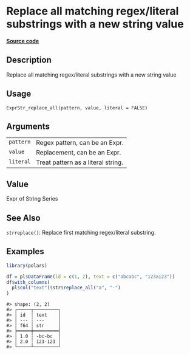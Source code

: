 

# Replace all matching regex/literal substrings with a new string value

[**Source code**](https://github.com/pola-rs/r-polars/tree/c47431ca69622f79ed7a3f1d7bfee6075ffabfee/R/expr__string.R#L784)

## Description

Replace all matching regex/literal substrings with a new string value

## Usage

<pre><code class='language-R'>ExprStr_replace_all(pattern, value, literal = FALSE)
</code></pre>

## Arguments

<table>
<tr>
<td style="white-space: nowrap; font-family: monospace; vertical-align: top">
<code id="ExprStr_replace_all_:_pattern">pattern</code>
</td>
<td>
Regex pattern, can be an Expr.
</td>
</tr>
<tr>
<td style="white-space: nowrap; font-family: monospace; vertical-align: top">
<code id="ExprStr_replace_all_:_value">value</code>
</td>
<td>
Replacement, can be an Expr.
</td>
</tr>
<tr>
<td style="white-space: nowrap; font-family: monospace; vertical-align: top">
<code id="ExprStr_replace_all_:_literal">literal</code>
</td>
<td>
Treat pattern as a literal string.
</td>
</tr>
</table>

## Value

Expr of String Series

## See Also

<code style="white-space: pre;">$str$replace()</code>: Replace first
matching regex/literal substring.

## Examples

``` r
library(polars)

df = pl$DataFrame(id = c(1, 2), text = c("abcabc", "123a123"))
df$with_columns(
  pl$col("text")$str$replace_all("a", "-")
)
```

    #> shape: (2, 2)
    #> ┌─────┬─────────┐
    #> │ id  ┆ text    │
    #> │ --- ┆ ---     │
    #> │ f64 ┆ str     │
    #> ╞═════╪═════════╡
    #> │ 1.0 ┆ -bc-bc  │
    #> │ 2.0 ┆ 123-123 │
    #> └─────┴─────────┘
